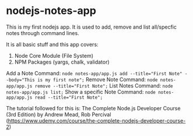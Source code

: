 # nodejs-notes-app

This is my first nodejs app.
It is used to add, remove and list all/specfic notes through command lines.

It is all basic stuff and this app covers:
  1. Node Core Module (File System)
  2. NPM Packages (yargs, chalk, validator)
  
Add a Note Command:           `node notes-app/app.js add --title="First Note" --body="This is my first note";`
Remove Note Command:          `node notes-app/app.js remove --title="First Note";`
List Notes Command:           `node notes-app/app.js list;`
Show a specific Note Command: `node notes-app/app.js read --title="First Note";`

The tutorial followed for this is: The Complete Node.js Developer Course (3rd Edition) by Andrew Mead, Rob Percival (https://www.udemy.com/course/the-complete-nodejs-developer-course-2)

